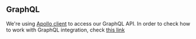 ## GraphQL

We're using [Apollo client](https://www.apollographql.com) to access our GraphQL API. In order to check how to work with GraphQL integration, check [this link](./GraphQL.md)